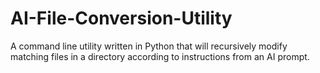 # AI-File-Conversion-Utility
A command line utility written in Python that will recursively modify matching files in a directory according to instructions from an AI prompt.
